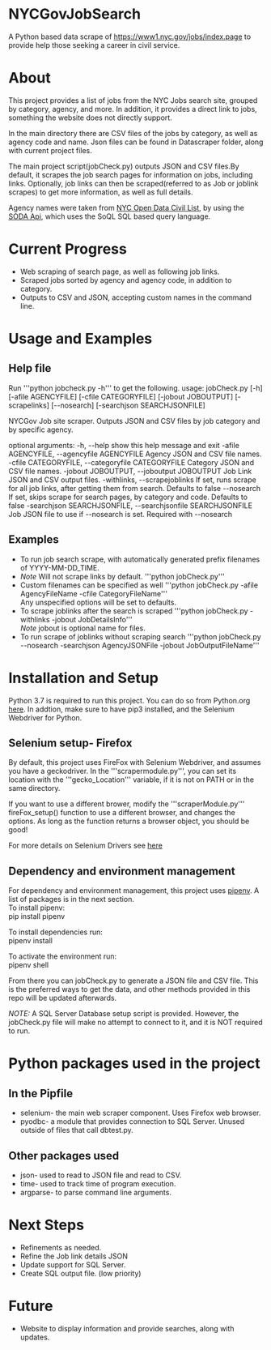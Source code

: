 # NYCGovJobSearch
A Python based data scrape of https://www1.nyc.gov/jobs/index.page to provide help those seeking a career in civil service.

# About

 This project provides a list of jobs from the NYC Jobs search site, grouped by category, agency, and more. In addition, it provides a direct link to jobs, something the website does not directly support. 
 
 In the main directory there are CSV files of the jobs by category, as well as agency code and name. Json files can be found in Datascraper folder, along with current project files.

 The main project script(jobCheck.py) outputs JSON and CSV files.By default, it scrapes the job search pages for information on jobs, including links. Optionally, job links can then be scraped(referred to as Job or joblink scrapes) to get more information, as well as full details.
 
 Agency names were taken from [NYC Open Data Civil List](https://data.cityofnewyork.us/City-Government/Civil-List/ye3c-m4ga), by using the [SODA Api](https://dev.socrata.com/foundry/data.cityofnewyork.us/kpav-sd4t), which uses the SoQL SQL based query language.
 
 # Current Progress
   - Web scraping of search page, as well as following job links.  
   - Scraped jobs sorted by agency and agency code, in addition to category.
   - Outputs to CSV and JSON, accepting custom names in the command line.
# Usage and Examples
## Help file
Run '''python jobcheck.py -h''' to get the following.
usage: jobCheck.py [-h] [-afile AGENCYFILE] [-cfile CATEGORYFILE]
                   [-jobout JOBOUTPUT] [-scrapelinks] [--nosearch]
                   [-searchjson SEARCHJSONFILE]

NYCGov Job site scraper. Outputs JSON and CSV files by job category and by
specific agency.

optional arguments:
  -h, --help            show this help message and exit
  -afile AGENCYFILE, --agencyfile AGENCYFILE
                        Agency JSON and CSV file names.
  -cfile CATEGORYFILE, --categoryfile CATEGORYFILE
                        Category JSON and CSV file names.
  -jobout JOBOUTPUT, --joboutput JOBOUTPUT
                        Job Link JSON and CSV output files.
  -withlinks, --scrapejoblinks
                        If set, runs scrape for all job links, after getting
                        them from search. Defaults to false
  --nosearch            If set, skips scrape for search pages, by category and
                        code. Defaults to false
  -searchjson SEARCHJSONFILE, --searchjsonfile SEARCHJSONFILE
                        Job JSON file to use if --nosearch is set. Required
                        with --nosearch
## Examples
- To run job search scrape, with automatically generated prefix filenames of YYYY-MM-DD_TIME. 
- *Note* Will not scrape links by default.
 '''python jobCheck.py'''  
- Custom filenames can be specified as well
 '''python jobCheck.py -afile AgencyFileName -cfile CategoryFileName'''  
  Any unspecified options will be set to defaults.
- To scrape joblinks after the search is scraped
 '''python jobCheck.py -withlinks -jobout JobDetailsInfo'''  
  *Note* jobout is optional name for files.  
- To run scrape of joblinks without scraping search
 '''python jobCheck.py --nosearch -searchjson AgencyJSONFile -jobout JobOutputFileName'''  

# Installation and Setup

 Python 3.7 is required to run this project. You can do so from Python.org [here](https://www.python.org/downloads/). In addtion, make sure to have pip3 installed, and the Selenium Webdriver for Python.
## Selenium setup- Firefox
By default, this project uses FireFox with Selenium Webdriver, and assumes you have a geckodriver. In the '''scrapermodule.py''', you can set its location with the '''gecko_Location''' variable, if it is not on PATH or in the same directory.

If you want to use a different brower, modify the '''scraperModule.py''' fireFox_setup() function to use a different browser, and changes the options. As long as the function returns a browser object, you should be good! 

For more details on Selenium Drivers see [here](https://www.selenium.dev/documentation/en/webdriver/driver_requirements/)
## Dependency and environment management
For dependency and environment management, this project uses [pipenv](https://pipenv-fork.readthedocs.io/en/latest/). A list of packages is in the next section.  
    To install pipenv:  
    pip install pipenv

   To install dependencies run:  
    pipenv install

   To activate the environment run:  
    pipenv shell

   From there you can jobCheck.py to generate a JSON file and CSV file. This is the preferred ways to get the data, and other methods provided in this repo will be updated afterwards.

   *NOTE:* A SQL Server Database setup script is provided. However, the jobCheck.py file will make no attempt to connect to it, and it is NOT required to run.
# Python packages used in the project
 ## In the Pipfile
   * selenium- the main web scraper component. Uses Firefox web browser.
   * pyodbc- a module that provides connection to SQL Server. Unused outside of files that call dbtest.py.  
 ## Other packages used

   * json- used to read to JSON file and read to CSV.
   * time- used to track time of program execution.
   * argparse- to parse command line arguments.

# Next Steps
   - Refinements as needed.  
   - Refine the Job link details JSON  
   - Update support for SQL Server.  
   - Create SQL output file. (low priority)
# Future
   - Website to display information and provide searches, along with updates.

